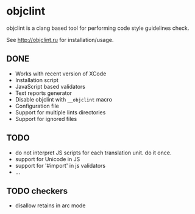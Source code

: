 objclint
========

objclint is a clang based tool for performing code style guidelines check.

See http://objclint.ru for installation/usage.

## DONE

* Works with recent version of XCode
* Installation script
* JavaScript based validators
* Text reports generator
* Disable objclint with ``__objclint`` macro
* Configuration file
 * Support for multiple lints directories
 * Support for ignored files

## TODO

* do not interpret JS scripts for each translation unit. do it once. 
* support for Unicode in JS
* support for '#import' in js validators
* ...

## TODO checkers

* disallow retains in arc mode
